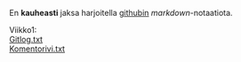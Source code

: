 En **kauheasti** jaksa harjoitella [githubin](http://github.com) *markdown*-notaatiota.

Viikko1:     
[Gitlog.txt](https://github.com/RoniNiklas/ot-harjoitustyo/blob/master/laskarit/viikko1/gitlog.txt)    
[Komentorivi.txt](https://github.com/RoniNiklas/ot-harjoitustyo/blob/master/laskarit/viikko1/komentorivi.txt)
